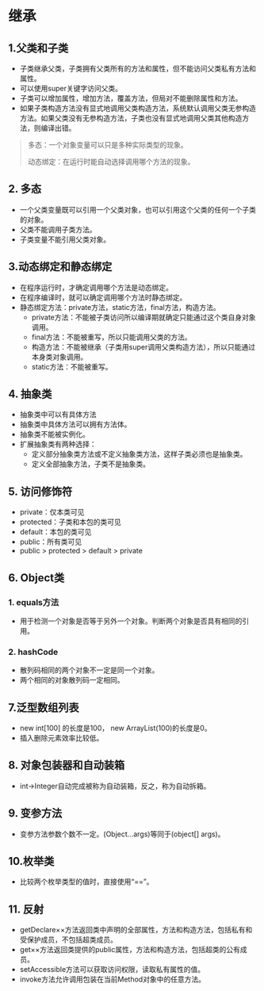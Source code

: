 # 继承
## 1.父类和子类
- 子类继承父类，子类拥有父类所有的方法和属性，但不能访问父类私有方法和属性。
- 可以使用super关键字访问父类。
- 子类可以增加属性，增加方法，覆盖方法，但局对不能删除属性和方法。
- 如果子类构造方法没有显式地调用父类构造方法，系统默认调用父类无参构造方法。如果父类没有无参构造方法，子类也没有显式地调用父类其他构造方法，则编译出错。
> 多态：一个对象变量可以只是多种实际类型的现象。
> 
> 动态绑定：在运行时能自动选择调用哪个方法的现象。

## 2. 多态
- 一个父类变量既可以引用一个父类对象，也可以引用这个父类的任何一个子类的对象。
- 父类不能调用子类方法。
- 子类变量不能引用父类对象。

## 3.动态绑定和静态绑定
- 在程序运行时，才确定调用哪个方法是动态绑定。
- 在程序编译时，就可以确定调用哪个方法时静态绑定。
- 静态绑定方法：private方法，static方法，final方法，构造方法。
	- private方法：不能被子类访问所以编译期就确定只能通过这个类自身对象调用。
	- final方法：不能被重写，所以只能调用父类的方法。
	- 构造方法：不能被继承（子类用super调用父类构造方法），所以只能通过本身类对象调用。
	- static方法：不能被重写。

## 4. 抽象类
- 抽象类中可以有具体方法
- 抽象类中具体方法可以拥有方法体。
- 抽象类不能被实例化。
- 扩展抽象类有两种选择：
	- 定义部分抽象类方法或不定义抽象类方法，这样子类必须也是抽象类。
	- 定义全部抽象方法，子类不是抽象类。

## 5. 访问修饰符
- private：仅本类可见
- protected：子类和本包的类可见
- default：本包的类可见 
- public：所有类可见
- public > protected > default > private

## 6. Object类
### 1. equals方法
- 用于检测一个对象是否等于另外一个对象。判断两个对象是否具有相同的引用。

### 2. hashCode
- 散列码相同的两个对象不一定是同一个对象。
- 两个相同的对象散列码一定相同。

## 7.泛型数组列表
- new int[100] 的长度是100， new ArrayList(100)的长度是0。
- 插入删除元素效率比较低。

## 8. 对象包装器和自动装箱
- int->Integer自动完成被称为自动装箱，反之，称为自动拆箱。

## 9. 变参方法
- 变参方法参数个数不一定。(Object...args)等同于(object[] args)。

## 10.枚举类
- 比较两个枚举类型的值时，直接使用“==”。

## 11. 反射
- getDeclare××方法返回类中声明的全部属性，方法和构造方法，包括私有和受保护成员，不包括超类成员。
- get××方法返回类提供的public属性，方法和构造方法，包括超类的公有成员。
- setAccessible方法可以获取访问权限，读取私有属性的值。
- invoke方法允许调用包装在当前Method对象中的任意方法。